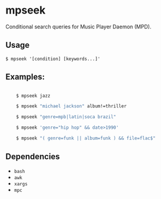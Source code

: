 # mpseek

Conditional search queries for Music Player Daemon (MPD).

## Usage

`$ mpseek '[condition] [keywords...]'`

## Examples:

```sh

    $ mpseek jazz

    $ mpseek "michael jackson" album!=thriller

    $ mpseek "genre=mpb|latin|soca brazil"

    $ mpseek 'genre="hip hop" && date>1990'

    $ mpseek "( genre=funk || album=funk ) && file=flac$"
```

## Dependencies

 - `bash`
 - `awk`
 - `xargs`
 - `mpc`
